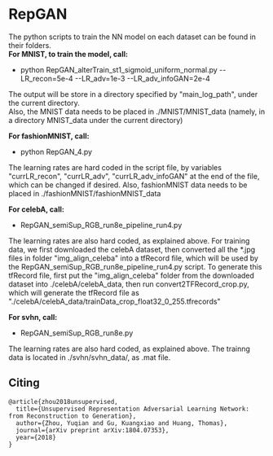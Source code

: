 # RepGAN
The python scripts to train the NN model on each dataset can be found in their folders.  
**For MNIST, to train the model, call:**
   - python RepGAN_alterTrain_st1_sigmoid_uniform_normal.py --LR_recon=5e-4 --LR_adv=1e-3 --LR_adv_infoGAN=2e-4  

The output will be store in a directory specified by "main_log_path", under the current directory.  
Also, the MNIST data needs to be placed in ./MNIST/MNIST_data (namely, in a directory MNIST_data under the current directory)  

**For fashionMNIST, call:**
   - python RepGAN_4.py
   
The learning rates are hard coded in the script file, by variables "currLR_recon", "currLR_adv", "currLR_adv_infoGAN" at the end of the file, which can be changed if desired.
Also, fashionMNIST data needs to be placed in ./fashionMNIST/fashionMNIST_data

**For celebA, call:**
   - RepGAN_semiSup_RGB_run8e_pipeline_run4.py
   
The learning rates are also hard coded, as explained above.
For training data, we first downloaded the celebA dataset, then converted all the *.jpg files in folder "img_align_celeba" into a tfRecord file, which will be used by the RepGAN_semiSup_RGB_run8e_pipeline_run4.py script.
To generate this tfRecord file, first put the "img_align_celeba" folder from the downloaded dataset into ./celebA/celebA_data, then run convert2TFRecord_crop.py, which will generate the tfRecord file as "./celebA/celebA_data/trainData_crop_float32_0_255.tfrecords"

**For svhn, call:**
   - RepGAN_semiSup_RGB_run8e.py
   
The learning rates are also hard coded, as explained above.
The trainng data is located in ./svhn/svhn_data/, as .mat file.

## Citing
```
@article{zhou2018unsupervised,
  title={Unsupervised Representation Adversarial Learning Network: from Reconstruction to Generation},
  author={Zhou, Yuqian and Gu, Kuangxiao and Huang, Thomas},
  journal={arXiv preprint arXiv:1804.07353},
  year={2018}
}
```
